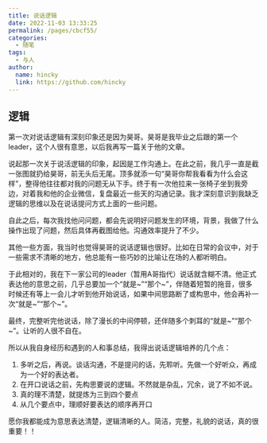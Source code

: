 ```yaml
---
title: 说话逻辑
date: 2022-11-03 13:33:25
permalink: /pages/cbcf55/
categories: 
  - 随笔
tags: 
  - 与人
author: 
  name: hincky
  link: https://github.com/hincky
---
```

## 逻辑
第一次对说话逻辑有深刻印象还是因为昊哥。昊哥是我毕业之后跟的第一个leader，这个人很有意思，以后我再写一篇关于他的文章。

说起那一次关于说活逻辑的印象，起因是工作沟通上。在此之前，我几乎一直是截一张图就扔给昊哥，前无头后无尾。顶多就添一句“昊哥你帮我看看为什么会这样”，整得他往往都对我的问题无从下手。终于有一次他拉来一张椅子坐到我旁边，对着我和他的企业微信，复盘最近一些天的沟通记录。我才深刻意识到我缺乏逻辑的思维以及在说话提问方式上面的一些问题。

自此之后，每次我找他问问题，都会先说明好问题发生的环境，背景，我做了什么操作出现了问题，然后具体再截图给他。沟通效率提升了不少。

其他一些方面，我当时也觉得昊哥的说话逻辑也很好。比如在日常的会议中，对于一些需求不清晰的地方，他总能有一些巧妙的比喻让在场的人都听明白。

于此相对的，我在下一家公司的leader（暂用A哥指代）说话就含糊不清。他正式表达他的意思之前，几乎总要加一个“就是~”“那个~”，伴随着短暂的拖音，很多时候还有等上一会儿才听到他开始说话，如果中间思路断了或构思中，他会再补一次“就是~”“那个~”。

最终，完整听完他说话，除了漫长的中间停顿，还伴随多个刺耳的“就是~”“那个~”。让听的人很不自在。

所以从我自身经历和遇到的人和事总结，我得出说话逻辑培养的几个点：
1. 多听之后，再说。谈话沟通，不是提问的话，先聆听。先做一个好听众，再成为一个好的表达者。
2. 在开口说话之前，先构思要说的逻辑。不然就是杂乱，冗余，说了不如不说。
3. 真的理不清楚，就提炼为三到四个要点
4. 从几个要点中，理顺好要表达的顺序再开口

愿你我都能成为意思表达清楚，逻辑清晰的人。简洁，完整，礼貌的说话，真的很重要！！


